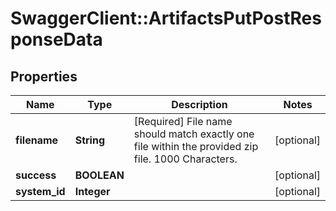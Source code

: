 # SwaggerClient::ArtifactsPutPostResponseData

## Properties
Name | Type | Description | Notes
------------ | ------------- | ------------- | -------------
**filename** | **String** | [Required] File name should match exactly one file within the provided zip file. 1000 Characters. | [optional] 
**success** | **BOOLEAN** |  | [optional] 
**system_id** | **Integer** |  | [optional] 


